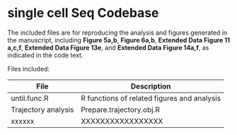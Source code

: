 # single cell Seq Codebase

The included files are for reproducing the analysis and figures generated in the manuscript, including **Figure 5a,b**, **Figure 6a,b**, **Extended Data Figure 11 a,c,f**,  **Extended Data Figure 13e**, and **Extended Data Figure 14a,f**, as indicated in the code text. 

Files included:

File | Description
------------ | -------------
until.func.R | R functions of related figures and analysis
Trajectory analysis | Prepare.trajectory.obj.R
xxxxxx | XXXXXXXXXXXXXXXXX

